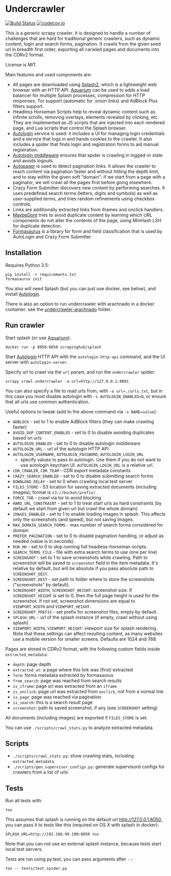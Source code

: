 Undercrawler
============

[![Build Status](https://travis-ci.org/TeamHG-Memex/undercrawler.svg?branch=master)](https://travis-ci.org/TeamHG-Memex/undercrawler)
[![codecov.io](https://codecov.io/github/TeamHG-Memex/undercrawler/coverage.svg?branch=master)](https://codecov.io/github/TeamHG-Memex/undercrawler?branch=master)

This is a generic scrapy crawler. It is designed to handle a number
of challenges that are hard for traditional generic crawlers, such as
dynamic content, login and search forms, pagination. It crawls from the given
seed url in breadth first order,
exporting all carwled pages and documents into the CDRv2 format.

License is MIT.

Main features and used components are:

- All pages are downloaded using [Splash2](https://github.com/scrapinghub/splash),
  which is a lightweight web browser with an HTTP API.
  [Aquarium](https://github.com/TeamHG-Memex/aquarium) can be used to
  adds a load balancer for multiple Splash processes,
  compression for HTTP responses, Tor support (automatic for .onion links) and
  AdBlock Plus filters support.
- Headless Horseman Scripts help to reveal dynamic content
  such as infinite scrolls, removing overlays,
  elements revealed by clicking, etc.
  They are implemented as JS scripts that are injected into each rendered page,
  and Lua scripts that control the Splash browser.
- [Autologin](https://github.com/TeamHG-Memex/autologin) service is used:
  it includes a UI for managing login credentials and a service that logs in
  and hands cookies to the crawler.
  It also includes a spider that finds login and registration forms
  to aid manual registration.
- [Autologin middleware](https://github.com/TeamHG-Memex/autologin-middleware)
  ensures that spider is crawling in logged-in state and avoids logouts.
- [Autopager](https://github.com/TeamHG-Memex/autopager) is used to detect
  pagination links. It allows the crawler to reach content via pagination
  faster and without hitting the depth limit,
  and to stay within the given soft "domain":
  if we start from a page with a paginator,
  we will crawl all the pages first before going elsewhere.
- Crazy Form Submitter discovers new content by performing searches.
  It uses predefined search terms (letters, digits and symbols) as well as
  user-supplied terms, and tries random refinements using checkbox controls.
- Links are additionally extracted links from iframes and onclick handlers.
- [MaybeDont](https://github.com/TeamHG-Memex/MaybeDont)
  tries to avoid duplicate content by learning which URL
  components do not alter the contents of the page, using MinHash LSH
  for duplicate detection.
- [Formasaurus](https://github.com/TeamHG-Memex/Formasaurus) is a library
  for form and field classification that is used by AutoLogin and
  Crazy Form Submitter.


Installation
------------

Requires Python 3.5:

    pip install -r requirements.txt
    formasaurus init

You also will need Splash (but you can just use docker, see below),
and install [Autologin](https://github.com/TeamHG-Memex/autologin).

There is also an option to run undercrawler with arachnado in a docker container:
see the [undercrawler-arachnado](./undercrawler-arachnado/README.md)
folder.


Run crawler
-----------

Start splash (or use [Aquarium](https://github.com/TeamHG-Memex/aquarium)):

    docker run -p 8050:8050 scrapinghub/splash

Start [Autologin](https://github.com/TeamHG-Memex/autologin) HTTP API
with the ``autologin-http-api`` command,
and the UI server with ``autologin-server``.

Specify url to crawl via the ``url`` param, and run the ``undercrawler`` spider:

    scrapy crawl undercrawler -a url=http://127.0.0.1:8001

You can also specify a file to read urls from, with ``-a url=./urls.txt``,
but in this case you must disable autologin with ``-s AUTOLOGIN_ENABLED=0``,
or ensure that all urls use common authentication.

Useful options to tweak (add to the above command via ``-s NAME=value``):

- ``ADBLOCK`` - set to 1 to enable AdBlock filters (they can make crawling faster)
- ``AVOID_DUP_CONTENT_ENABLED`` - set to 0 to disable avoiding duplicates
  based on urls
- ``AUTOLOGIN_ENABLED`` - set to 0 to disable autologin middleware
- ``AUTOLOGIN_URL`` - url of the autologin HTTP API
- ``AUTOLOGIN_USERNAME``, ``AUTOLOGIN_PASSWORD``, ``AUTOLOGIN_LOGIN_URL``
  - specify values to pass to autologin.
  Use them if you do not want to use autologin keychain UI.
  ``AUTOLOGIN_LOGIN_URL`` is a relative url.
- ``CDR_CRAWLER``, ``CDR_TEAM`` - CDR export metadata constants
- ``CRAZY_SEARCH_ENABLED`` - set to 0 to disable submitting search forms
- ``DOWNLOAD_DELAY`` - set to 0 when crawling local test server
- ``FILES_STORE`` - S3 location for saving extracted documents (including images),
  format is ``s3://bucket/prefix/``.
- ``FORCE_TOR`` - crawl via tor to avoid blocking
- ``HARD_URL_CONSTRAINT`` - set to 1 to treat start urls as hard constraints
  (by default we start from given url but crawl the whole domain)
- ``IMAGES_ENABLED`` - set to 1 to enable loading images in splash.
  This affects only the screenshots (and speed), but not saving images.
- ``MAX_DOMAIN_SEARCH_FORMS`` - max number of search forms considered for domain
- ``PREFER_PAGINATION`` - set to 0 to disable pagination handling, or adjust
  as needed (value is in seconds).
- ``RUN_HH`` - set to 0 to skip running full headless-horseman scripts.
- ``SEARCH_TERMS_FILE`` - file with extra search terms to use (one per line)
- ``SCREENSHOT`` - set to 1 to save screenshots while crawling. Path to screenshot
   will be saved to ``screenshot`` field in the item metadata. It's relative by
   default, but will be absolute if you pass absolute path to ``SCREENSHOT_DEST``.
- ``SCREENSHOT_DEST`` - set path to folder where to store the screenshots
   ("screenshots" by default).
- ``SCREENSHOT_WIDTH``, ``SCREENSHOT_HEIGHT``: screenshot size.
   If ``SCREENSHOT_HEIGHT`` is set to 0, then the full page height is used for the
   screenshot. If not set, screenshot dimensions are equal to
 ``VIEWPORT_WIDTH`` and ``VIEWPORT_HEIGHT``.
- ``SCREENSHOT_PREFIX`` - set prefix for screenshot files, empty by default.
- ``SPLASH_URL`` - url of the splash instance
  (if empty, crawl without using splash)
- ``VIEWPORT_WIDTH``, ``VIEWPORT_HEIGHT``: viewport size for splash rendering.
  Note that these settings can affect resulting content, as
  many websites use a mobile version for smaller screens.
  Defaults are 1024 and 768.

Pages are stored in CDRv2 format, with the following custom fields inside
``extracted_metadata``:

- ``depth``: page depth
- ``extracted_at``: a page where this link was (first) extracted
- ``form``: forms metadata extracted by formasaurus
- ``from_search``: page was reached from search results
- ``is_iframe``: page url was extracted from an ``iframe``
- ``is_onclick``: page url was extracted from ``onclick``, not from a normal link
- ``is_page``: page was reached via pagination
- ``is_search``: this is a search result page
- ``screenshot``: path to saved screenshot, if any (see ``SCREENSHOT`` setting)

All documents (including images) are exported if ``FILES_STORE`` is set.

You can use ``./scripts/crawl_stats.py`` to analyze extracted metadata.

Scripts
-------

* ``./scripts/crawl_stats.py``:
  show crawling stats, including ``extracted_metadata``
* ``./scripts/gen_supervisor_configs.py``:
  generate supervisord configs for crawlers from a list of urls

Tests
-----

Run all tests with:

    tox

This assumes that splash is running on the default url http://127.0.0.1:8050,
you can pass it to tests like this (required on OS X with splash in docker):

    SPLASH_URL=http://192.168.99.100:8050 tox

Note that you can not use an external splash instance, because tests start
local test servers.

Tests are run using py.test, you can pass arguments after ``--``:

    tox -- tests/test_spider.py
